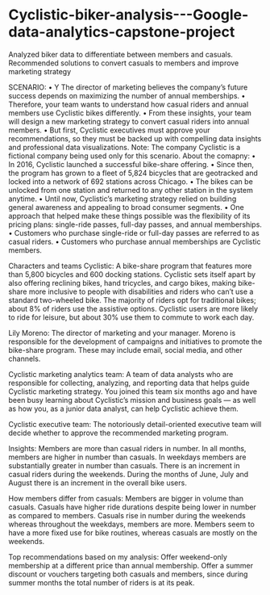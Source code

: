 # Cyclistic-biker-analysis---Google-data-analytics-capstone-project
Analyzed biker data to differentiate between members and casuals. Recommended solutions to convert casuals to members and improve marketing strategy


SCENARIO: 
•	Y	The director of marketing believes the company’s future success depends on maximizing the number of annual memberships. 
•	Therefore, your team wants to understand how casual riders and annual members use Cyclistic bikes differently. 
•	From these insights, your team will design a new marketing strategy to convert casual riders into annual members. 
•	But first, Cyclistic executives must approve your recommendations, so they must be backed up with compelling data insights and professional data visualizations.
Note: The company Cyclistic is a fictional company being used only for this scenario.
About the comapny: 
•	In 2016, Cyclistic launched a successful bike-share offering. 
•	Since then, the program has grown to a fleet of 5,824 bicycles that are geotracked and locked into a network of 692 stations across Chicago. 
•	The bikes can be unlocked from one station and returned to any other station in the system anytime. 
•	Until now, Cyclistic’s marketing strategy relied on building general awareness and appealing to broad consumer segments. 
•	One approach that helped make these things possible was the flexibility of its pricing plans: single-ride passes, full-day passes, and annual memberships. 
•	Customers who purchase single-ride or full-day passes are referred to as casual riders. 
•	Customers who purchase annual memberships are Cyclistic members.

Characters and teams
Cyclistic: A bike-share program that features more than 5,800 bicycles and 600 docking stations. Cyclistic sets itself apart by also offering reclining bikes, hand tricycles, and cargo bikes, making bike-share more inclusive to people with disabilities and riders who can’t use a standard two-wheeled bike. The majority of riders opt for traditional bikes; about 8% of riders use the assistive options. Cyclistic users are more likely to ride for leisure, but about 30% use them to commute to work each day.

Lily Moreno: The director of marketing and your manager. Moreno is responsible for the development of campaigns and initiatives to promote the bike-share program. These may include email, social media, and other channels.

Cyclistic marketing analytics team: A team of data analysts who are responsible for collecting, analyzing, and reporting data that helps guide Cyclistic marketing strategy. You joined this team six months ago and have been busy learning about Cyclistic’s mission and business goals — as well as how you, as a junior data analyst, can help Cyclistic achieve them.

Cyclistic executive team: The notoriously detail-oriented executive team will decide whether to approve the recommended marketing program.

Insights: 
Members are more than casual riders in number.
In all months, members are higher in number than casuals.
In weekdays members are substantially greater in number than casuals.
There is an increment in casual riders during the weekends.
During the months of June, July and August there is an increment in the overall bike users.

How members differ from casuals:
Members are bigger in volume than casuals.
Casuals have higher ride durations despite being lower in number as compared to members.
Casuals rise in number during the weekends whereas throughout the weekdays, members are more.
Members seem to have a more fixed use for bike routines, whereas casuals are mostly on the weekends.

Top recommendations based on my analysis:
Offer weekend-only membership at a different price than annual membership.
Offer a summer discount or vouchers targeting both casuals and members, since during summer months the total number of riders is at its peak.


